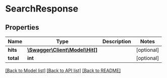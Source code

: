 # SearchResponse

## Properties
Name | Type | Description | Notes
------------ | ------------- | ------------- | -------------
**hits** | [**\Swagger\Client\Model\Hit[]**](Hit.md) |  | [optional] 
**total** | **int** |  | [optional] 

[[Back to Model list]](../README.md#documentation-for-models) [[Back to API list]](../README.md#documentation-for-api-endpoints) [[Back to README]](../README.md)


